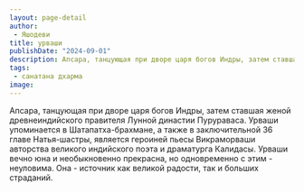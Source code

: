 ```yaml
---
layout: page-detail
author:
 - Яшодеви
title: урваши
publishDate: "2024-09-01"
description: Апсара, танцующая при дворе царя богов Индры, затем ставшая женой древнеиндийского правителя Лунной династии Пурураваса. Урваши упоминается в Шатапатха-брахмане, а также в заключительной 36 главе Натья-шастры, является героиней пьесы Викраморваши авторства великого индийского поэта и драматурга Калидасы. Урваши вечно юна и необыкновенно прекрасна, но одновременно с этим - неуловима. Она - источник как великой радости, так и больших страданий.
tags:
 - санатана дхарма
image: 
---
```


Апсара, танцующая при дворе царя богов Индры, затем ставшая женой древнеиндийского правителя Лунной династии Пурураваса. Урваши упоминается в Шатапатха-брахмане, а также в заключительной 36 главе Натья-шастры, является героиней пьесы Викраморваши авторства великого индийского поэта и драматурга Калидасы. Урваши вечно юна и необыкновенно прекрасна, но одновременно с этим - неуловима. Она - источник как великой радости, так и больших страданий.

